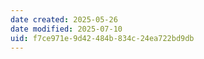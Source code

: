 ```yaml
---
date created: 2025-05-26
date modified: 2025-07-10
uid: f7ce971e-9d42-484b-834c-24ea722bd9db
---
```

